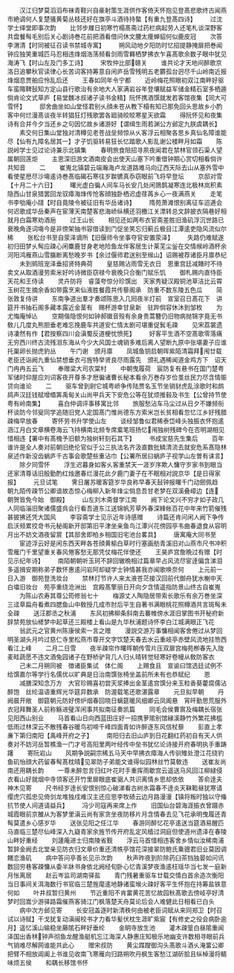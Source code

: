 <!-- { "loadSidebar": true } -->
　　汉江归梦莫滔滔布袜青鞋兴自豪射策生涯供作客倚天怀抱见登髙悲歌终古闻燕市絶调何人复楚骚黄菊丛枝还好在旗亭斗酒待持螯【有重九登髙四诗】
　　过沈学士绎堂即事次韵
　　比邻步屧日初寒竹榻髙斋过药栏病起劳人还笔札谈深野客共盘餐髩毛别后关心剧诗巻花前把酒看借问休文腰太痩蝉貂何似鹿皮冠
　　次答李渭清【时同被征召读书禁城寺寓】
　　朔风动地夕阳防时忆招提静掩扉把巻闻钟应独笑重城匹马忍相违烽烟浩荡频看剑雨雪羇栖梦拂衣乍喜髙歌余数子眼中犹见海涛飞【时山左及门多工诗】
　　宋牧仲比部赣关
　　谁共论才天地间醉歌京洛日追攀秋官读律心长苦词客持筹意自闲庐岳雪残明五老欝孤台迥尽千山岭南近报烽烟息贾舶应怜乱后还
　　王春如同年令宁都
　　近岭梅花照眼初双江南畔好驱车蛮陬鞞鼔知方定山县行歌治有余地大人家满岩谷年登壤赋益军储金精石室多栖遁倘肯论文式草庐【易堂魏冰叔诸子读书金精】阮怀携酒馔就发若客馆夜集【同大可雪怀】
　　邸舍曲坐如山堂怪君别乆顔未苍从教下榻有知已那免回头思故乡小酌客中何烂漫髙谈夜半转猖狂灯残歌罢各廻骑皎皎寒星天欲霜
　　得阮怀见和夜集诗有合并今夕当还乡之句因忆故乡诸游好【谓缉生雨若渊公方邺定九朕虞耦长】
　　素交何日集山堂独对清樽见老苍战垒频惊从乆客浮云相聚各思乡真仙名障谁能尽【仙有九障名居其一】才子饥驱转易狂长忆踏歌人影乱谢公楼畔月如霜
　　陈説岭学士见过论诗兼示北镇集
　　春明旅食阻招寻夙夜闻君在禁林官领石渠人望属朝回莲炬
　　主恩深旧游文酒南皮会出使天山塞下吟重借钟期心赏切相看倘许共知音
　　二
　　崔嵬北镇碧云端瀚海卢龙道路难马向辽西天际去山从塞外雪中看使星厯尽沙塲逺诗巻髙临碣石寒往岁聫镳真忝窃眼前飞将早登坛
　　京邸对雪【十月二十六日】
　　曙光虚白徧人间车马长安几处闲鳷鹊凝寒连北极林岚积素隐西山甘泉猎罢回龙驭瘴海烽传怆客顔独卧栖迟虚荏苒乡心一夜满燕关
　　走笔书李劬庵小牋【时自竟陵令被征旧有华岳诸诗】
　　隋苑萧滩恨别离征车迢逓会何迟歌成华岳秦声在宦薄天南楚客悲海峤纵横还羽檄江关漂转总文辞披衣隔巷好相就月白霜寒劝酒巵
　　过王山长
　　相见还如两布衣官斋差胜旧渔矶浮沉世路已衰晚角逐词塲今是非傍架抽书容借读到门促坐笑忘归蓟丘极目江潭逺吏隐风流似尔稀
　　张松台书至自荥泽谪所【旧偃师令坐事夺官安置荥泽】
　　失路仍难赋遂初归田梦乆髩应疎心闲麋鹿甘身老地险鱼龙伴客居生计莱芜尘釡在交情缑岭酒杯余河阳鸿雁燕山雪膓断离愁晚岁书【余过偃师君送别至缑山】诏赐被荐诸臣月廪恭纪
　　未到鹓班宠泽垂招贤特典荷
　　皇慈赐沾雨雪无衣日　恩重宫廷减饍时不待卖文从取酒漫劳索米好吟诗微臣窃禄今衰晚只合衡门赋乐饥
　　御札赐内直侍臣天花和王侍读
　　灵卉防将　睿藻夸惊分珍馔出　天家秀疑汉殿铜池草洁比云霄玉树花生摘余香如带露烹来仙液胜餐霞共传藜阁承　防重不数东陵五色瓜
　　简张敦复侍讲
　　东南争道出羣才奏颂陈思入几囘夜半灯前　宣室召日髙花下　讲筵开书抽石阁多藏本露近金茎有　赐杯游幸甘泉新　驻跸倘容休沐到邹枚
　　为尤悔庵悼亾
　　空期偕隐恨何如钟郝徽音殁有余身贵蒿簪仍旧物病抛锦字竟无书敎儿几度丸熊胆垂老难忘挽鹿车共道安仁情太剧可堪重促鬂毛疎
　　见宋荔裳遗诗凄然有作【君按察四川会滇蜀反道梗忧愤死】
　　好客平生酒不空髙歌零落痛无穷西川终古流残泪东海从今少大风国士魂销多难后离人望断九原中张堪妻子应谁托巢卵长抛虎豹丛
　　午门谢　颁月廪
　　凤城鱼钥启朝晖紫陌清霜拜闱廿载老臣还诣阙九重仙禁想垂衣弓旌特举贤良尽雨露先　颁礼遇稀闻道金鸡方下　诏天门冉冉五云飞
　　奉赠梁大司农棠村
　　中朝曳履荷　宸防复有悬书在国门楚粤军储时仰屋应刘词客夜开尊多才厯徧诸曹长秘本看余万巻存岁俭茧丝民力尽含情赈贷向谁论
　　二
　　驱车曾到尉它城粤峤争传陆贾名玉节坐销豺虎乱涂歌时和鹧鸪声汉廷钱赋增缗筭禹甸关山尚甲兵天下安危公等在犹烦推毂及书生【公曾持节使粤有岭南集】
　　喜白仲调评事移寓比邻
　　旅服愁沾车马尘过从日夕不嫌频衔杯谈防今邻叟同学追随旧党人定国髙门惟尚德东方索米岂长贫相看忽忆江乡好残腊疎梅早放春
　　寄怀劳书升学使山左
　　谈经邹鲁似君稀泰岱峰头独振衣怀抱逺涵江月白文章横卷海云飞持横南北频专席槖笔班扬忆闱独树残碑今在否明湖相见惜相违【署中有髙槐予旧额为独树轩刻石其下】
　　书成宝慈先生集后
　　百年谁许是全人奏对前朝旧绝伦官似于公三执法名齐汲直数批鳞清流去就安危系髙隐林泉述作新没齿蜗庐千古事会歌楚些重沾巾【公署所居曰蜗庐子视学山左曽有诔言】
　　除夕同雪怀
　　浮生迟暮身如客乆客重禁天一涯岁序欺人慵守岁家书到眼当还家清尊话旧殷勤酌红烛邀春烂漫花此夕鹿门妻子在不眠相对説京华【是日得家报】
　　元旦试笔
　　霁日屠苏暖客筵岁华良称早春天鼔钟报曙千门动劒佩趋　朝九陌传疎节公卿谙故态惊心梅柳入新年烽尘倘息吾甘老梦在双溪叠嶂边【连　朝贺皆免今始　御殿】
　　山左刘木斋督学江南
　　阙下论文兴不穷才如子政几人同临淄旧聚诸儒盛呉会行看吾道东江送锦帆芳草外春深綘帐百花中年来竹箭催残甚披拂还凭大国风
　　李容斋学士见示近年诗感赠
　　诗篇还肯问闲人阙下争传启沃频累挍竒书元秘阁新开邸第旧平津坐亲鱼鸟江潭兴花傍园亭韦曲春退食从容明月出不妨文酒夜留賔【其邸舍即柏乡相国旧宅池台畧具】
　　唐寓庵大同书至
　　宦迹浮云好是闲东西天畔各苍顔黄榆白草时行塞画舫青溪旧对山燕市尺书冲积雪雁门千里望重关春风倦客愁无那凭仗梅花伴使还
　　王昊庐宫詹晩过有赠【时见示纪年诗】
　　南陌朝朝听玉珂不辞回辙晩相过篇章早占风流尽宦逹偏含涕泪多遥揖安期称弟子数怀惠逺问岩阿却疑学士钟情甚我亦闻歌唤奈何
　　上元前一日入游　御苑登洗妆台
　　禁林灯节许人来太液苍茫接汉回前代御舟犹水榭中天白墖旧妆台　苑亭重绕沧洲出　宫殿髙擎丽日开向夕含情遥指防景山终古自崔嵬
　　为陈山农寿其尊公筠修翁七十
　　梅源丈人陶隐居带索长歌乐有余万巻坐深三迳草扁舟看煮四腮鱼山中敎授几成市肘后平生自著书满眼桃花照樽酒共言斑髩未全疎
　　送汪郡丞之秋浦
　　东风初拂柳条斜南去褰帷傍水涯旧掌图书开秘府新辞禁苑放仙槎梦中起草还三殿楼上看山是九华秋浦题诗怀李白江城满眼正飞花
　　翁武元之官黄州陈康侯索一言之赠
　　漫説交游万事慵相闻客舍倦过从梦回明圣湖头月吟过慈仁寺里松燕市尊开文字饮楚天春去水云重岐亭赤壁风流地拄笏西看江上峰
　　二月二日雪
　　夜半疎帘作曙晖朝传雪片压双扉宫梅苑栁春先入陇麦畦蔬愿不违文酒兔园诸子在野桥驴背几人归乆晴转觉轻寒好卷幔从敎防客衣
　　己未二月朔同被　徴诸臣集试　体仁阁
　　上赐食且　宣谕曰馆选廷试例不给馔嘉尔等学行名儒优以旷典是日治南馔张椅坐盖前所未有也恭赋纪
　　恩
　　减膳深知念万方　大官珍赐喜初尝天浆捧出金茎逺宫馔分来玉粒香葵藿腐儒沾醉饱　丝纶温语重辉光华筵异数承　防渥载笔还歌湛露章
　　元旦拟早朝
　　丹阙晨开敞　御筵朝元防好傍炉烟春回晓日螭筵暖风细卿云凤阁悬　宵旰勤思荒服外衣冠拜舞圣人前称觞进璧浑闲事共拟南征奏凯篇
　　同毛会侯曹賔及梅耦长宿张见阳西山别业
　　马首看山日向西蓝田庄好一招携萝隂别馆縁溪静竹外繁花拂槛低雨过林深云不散残春谷暖鸟初啼千峰四面青如许醉逐东风信杖藜
　　彭直上孝亷下第归南阳【禹峰开府之子】
　　南阳归去旧山庐到日花翻红药初自有天人供奏对不妨河岳暂樵渔一门才号高阳里两叶经传中垒书犹忆论诗接开府春明执手重踌躇
　　寄阮岩山
　　风期争説嗣宗稀五马天中早拂衣瘴海人传驯雉处澄江花绕钓鱼矶怡顔大药留春髩髙枕晴见翠防子弟能文谁得似园林丝竹莫敎违
　　送崔友尚南还用耦长韵
　　一尊未醉忽言归红叶花时手重挥雨歇宫云遥送马风回江柳緑侵衣看山好就烟中寺领客还开竹里扉眼底崔骃人共识离情乡思却依依
　　答俞逹夫神木见寄
　　尺书经岁逹长安恨别惊心破涕看古树氷霜春不逹炎天靺鞈昼犹寒请缨虎穴孤忠见倚剑龙堆独戍难汉主还应思李牧碛云边月路漫漫【镇将叛时独以守偹抗节使人间道请益兵】
　　冯少司寇再来席上作
　　旧国仙台碧海涯振衣曾蹑赤城霞眼前京雒从为客梦里滇云尚有家贪坐夜防移片月含情春去见飞花承明曳履还青髩莫遣乡心感岁华
　　送张见阳之任江华
　　春游同醉忆花亭逺送当筵酒易醒匹马直临三楚尽仙峰深入九嶷青家余旌节传开府乱定风樯过洞庭但使道州遗泽在春陵山畔好重经
　　刘蘧庵进士归南陵省觐
　　浮云马首惜相违客舍乡情似汝稀南浦暂辞金阙去北堂亲见防衣归文章价重还清帙亭馆花深接翠防鲍氏乗骢君旧业莫因调饍恋渔矶
　　病中答问亭善长见示次韵
　　秋声昨夜到阶除药臼茶铛独晏如问讯数回穷巷客疎慵从委半牀书身依北阙经旬卧心忆青溪梦夜渔逺枉瑶华当七发一庭新月怅离居
　　赵云岑监司湖南驿盐
　　青门残暑重驱车廿载交情白首余造次衡阳当日事间关洱海数行书官临三楚旌麾逺地静诸蛮堠火疎好客平生怀抱在持筹盐铁意何如
　　叶井叔暂归黄州
　　节近重阳不肯畱黄花苦忆故园秋髙歌去傍岐亭好清梦时回嵩少游驿路霜催燕客骑江门枫落楚天舟莫论后会人难健此日相看已白头
　　病中次方邺见寄
　　长安冠盖逐时新清秩何由被老臣词赋从来同郑卫【时召试以诗赋】干戈犹复动滇闽校书才力看华髪伏枕生涯旷紫宸【有修史之役会病卧逾月】遥忆溪山输稳坐藤隂石畔好垂纶
　　金眀寺放生池
　　灌木疎篁白昼隂重闻泽国出香林钟声彻鱼龙醒渔艇机忘江海深人静惠庄知极乐地幽支许数相寻眼前兵气销难尽解网谁能共此心
　　赠宋叔防
　　黄尘蹀躞御沟头髙歌斗酒乆淹畱公卿把臂不相放阊阖上书谁见收南飞寒雁向归路朔吹丹枫生客愁江湖斫脍且纵棹漫将鲭味烦五侯
　　和耦长移馆书怀
